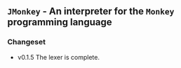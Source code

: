 ## `JMonkey` - An interpreter for the `Monkey` programming language

### Changeset
* v0.1.5 The lexer is complete.

